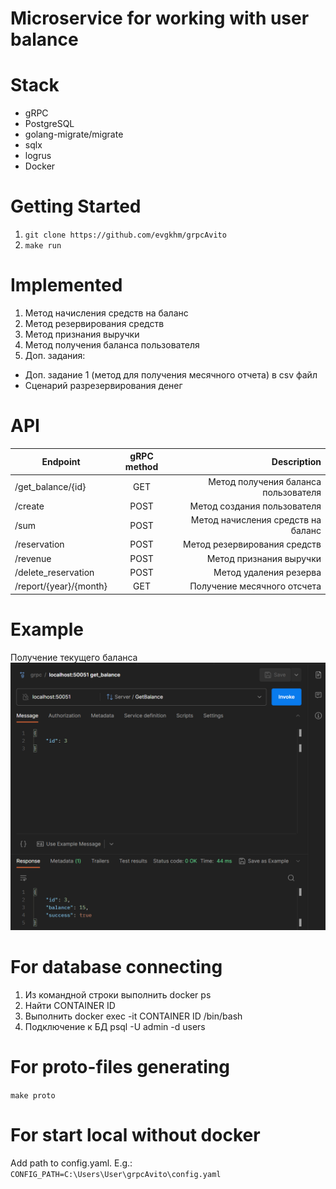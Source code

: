 # Microservice for working with user balance

# Stack
+ gRPC
+ PostgreSQL
+ golang-migrate/migrate
+ sqlx
+ logrus
+ Docker

# Getting Started
1. `git clone https://github.com/evgkhm/grpcAvito`
2. `make run`

# Implemented
1. Метод начисления средств на баланс
2. Метод резервирования средств
3. Метод признания выручки
4. Метод получения баланса пользователя
5. Доп. задания:
 - Доп. задание 1 (метод для получения месячного отчета) в csv файл
 - Сценарий разрезервирования денег

# API
| Endpoint               | gRPC method |                          Description |
|------------------------|:-----------:|-------------------------------------:|
| /get_balance/{id}      |     GET     | Метод получения баланса пользователя |
| /create                |    POST     |          Метод создания пользователя |
| /sum                   |    POST     |   Метод начисления средств на баланс |
| /reservation           |    POST     |         Метод резервирования средств |
| /revenue               |    POST     |              Метод признания выручки |
| /delete_reservation    |    POST     |               Метод удаления резерва |
| /report/{year}/{month} |     GET     |          Получение месячного отсчета |

# Example
Получение текущего баланса
![img.png](img.png)

# For database connecting
1. Из командной строки выполнить docker ps
2. Найти CONTAINER ID
3. Выполнить docker exec -it CONTAINER ID /bin/bash
4. Подключение к БД psql -U admin -d users

# For proto-files generating
`make proto`

# For start local without docker
Add path to config.yaml. E.g.:
`CONFIG_PATH=C:\Users\User\grpcAvito\config.yaml`